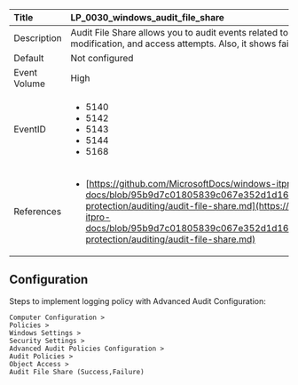 | Title          | LP_0030_windows_audit_file_share                                                                     |
|:---------------|:--------------------------------------------------------------------------------|
| Description    | Audit File Share allows you to audit events related to file  shares: creation, deletion, modification, and access attempts.  Also, it shows failed SMB SPN checks.                                                               |
| Default        | Not configured                                                                   |
| Event Volume   | High                                                                    |
| EventID        | <ul><li>5140</li><li>5142</li><li>5143</li><li>5144</li><li>5168</li></ul>         |
| References     | <ul><li>[https://github.com/MicrosoftDocs/windows-itpro-docs/blob/95b9d7c01805839c067e352d1d16702604b15f11/windows/security/threat-protection/auditing/audit-file-share.md](https://github.com/MicrosoftDocs/windows-itpro-docs/blob/95b9d7c01805839c067e352d1d16702604b15f11/windows/security/threat-protection/auditing/audit-file-share.md)</li></ul> |



## Configuration

Steps to implement logging policy with Advanced Audit Configuration:
```
Computer Configuration > 
Policies > 
Windows Settings > 
Security Settings > 
Advanced Audit Policies Configuration > 
Audit Policies > 
Object Access > 
Audit File Share (Success,Failure)
```


